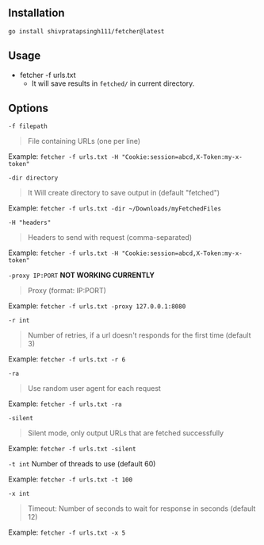 ## Installation

```
go install shivpratapsingh111/fetcher@latest
```

## Usage

- fetcher -f urls.txt 
    - It will save results in `fetched/` in current directory.

## Options


`-f filepath`
> File containing URLs (one per line)

Example: ```fetcher -f urls.txt -H "Cookie:session=abcd,X-Token:my-x-token"```


`-dir directory`
> It Will create directory to save output in (default "fetched")
  
Example: ```fetcher -f urls.txt -dir ~/Downloads/myFetchedFiles```


`-H "headers"`
> Headers to send with request (comma-separated)

Example: ```fetcher -f urls.txt -H "Cookie:session=abcd,X-Token:my-x-token"```


`-proxy IP:PORT` **NOT WORKING CURRENTLY**
> Proxy (format: IP:PORT)

Example: ```fetcher -f urls.txt -proxy 127.0.0.1:8080```


`-r int`
> Number of retries, if a url doesn't responds for the first time (default 3)

Example: ```fetcher -f urls.txt -r 6```


`-ra`
> Use random user agent for each request

Example: ```fetcher -f urls.txt -ra```


`-silent`
> Silent mode, only output URLs that are fetched successfully

Example: ```fetcher -f urls.txt -silent```


`-t int`
Number of threads to use (default 60)

Example: ```fetcher -f urls.txt -t 100```

`-x int`
> Timeout: Number of seconds to wait for response in seconds (default 12)

Example: ```fetcher -f urls.txt -x 5```

```